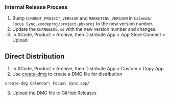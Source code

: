 ### Internal Release Process

1. Bump `CURRENT_PROJECT_VERSION` and `MARKETING_VERSION` in `Calendar Focus Sync.xcodeproj/project.pbxproj` to the new version number.
2. Update the `CHANGELOG.md` with the new version number and changes.
3. In XCode, Product > Archive, then Distribute App > App Store Connect > Upload

## Direct Distribution

1. In XCode, Product > Archive, then Distribute App > Custom > Copy App
2. Use [create-dmg](https://github.com/sindresorhus/create-dmg) to create a DMG file for distribution

```
create-dmg Calendar\ Focus\ Sync.app/
```

3. Upload the DMG file to GitHub Releases
